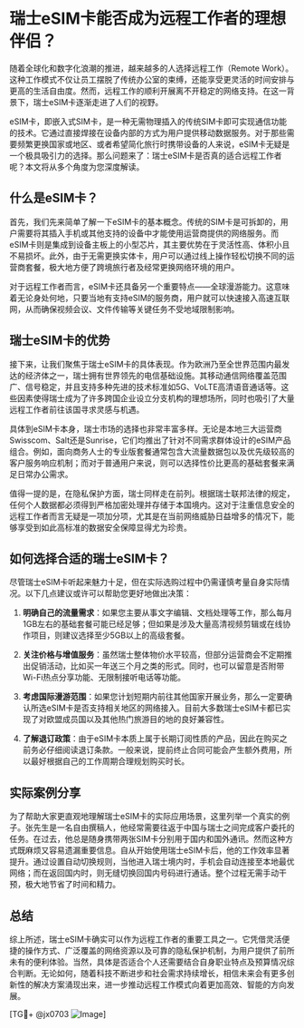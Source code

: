 # 瑞士eSIM卡能否成为远程工作者的理想伴侣？

随着全球化和数字化浪潮的推进，越来越多的人选择远程工作（Remote Work）。这种工作模式不仅让员工摆脱了传统办公室的束缚，还能享受更灵活的时间安排与更高的生活自由度。然而，远程工作的顺利开展离不开稳定的网络支持。在这一背景下，瑞士eSIM卡逐渐走进了人们的视野。

eSIM卡，即嵌入式SIM卡，是一种无需物理插入的传统SIM卡即可实现通信功能的技术。它通过直接焊接在设备内部的方式为用户提供移动数据服务。对于那些需要频繁更换国家或地区、或者希望简化旅行时携带设备的人来说，eSIM卡无疑是一个极具吸引力的选择。那么问题来了：瑞士eSIM卡是否真的适合远程工作者呢？本文将从多个角度为您深度解读。

## 什么是eSIM卡？

首先，我们先来简单了解一下eSIM卡的基本概念。传统的SIM卡是可拆卸的，用户需要将其插入手机或其他支持的设备中才能使用运营商提供的网络服务。而eSIM卡则是集成到设备主板上的小型芯片，其主要优势在于灵活性高、体积小且不易损坏。此外，由于无需更换实体卡，用户可以通过线上操作轻松切换不同的运营商套餐，极大地方便了跨境旅行者及经常更换网络环境的用户。

对于远程工作者而言，eSIM卡还具备另一个重要特点——全球漫游能力。这意味着无论身处何地，只要当地有支持eSIM的服务商，用户就可以快速接入高速互联网，从而确保视频会议、文件传输等关键任务不受地域限制影响。

## 瑞士eSIM卡的优势

接下来，让我们聚焦于瑞士eSIM卡的具体表现。作为欧洲乃至全世界范围内最发达的经济体之一，瑞士拥有世界领先的电信基础设施。其移动通信网络覆盖范围广、信号稳定，并且支持多种先进的技术标准如5G、VoLTE高清语音通话等。这些因素使得瑞士成为了许多跨国企业设立分支机构的理想场所，同时也吸引了大量远程工作者前往该国寻求灵感与机遇。

具体到eSIM卡本身，瑞士市场的选择也非常丰富多样。无论是本地三大运营商Swisscom、Salt还是Sunrise，它们均推出了针对不同需求群体设计的eSIM产品组合。例如，面向商务人士的专业版套餐通常包含大流量数据包以及优先级较高的客户服务响应机制；而对于普通用户来说，则可以选择性价比更高的基础套餐来满足日常办公需求。

值得一提的是，在隐私保护方面，瑞士同样走在前列。根据瑞士联邦法律的规定，任何个人数据都必须得到严格加密处理并存储于本国境内。这对于注重信息安全的远程工作者而言无疑是一项加分项，尤其是在当前网络威胁日益增多的情况下，能够享受到如此高标准的数据安全保障显得尤为珍贵。

## 如何选择合适的瑞士eSIM卡？

尽管瑞士eSIM卡听起来魅力十足，但在实际选购过程中仍需谨慎考量自身实际情况。以下几点建议或许可以帮助您更好地做出决策：

1. **明确自己的流量需求**：如果您主要从事文字编辑、文档处理等工作，那么每月1GB左右的基础套餐可能已经足够；但如果是涉及大量高清视频剪辑或在线协作项目，则建议选择至少5GB以上的高级套餐。
   
2. **关注价格与增值服务**：虽然瑞士整体物价水平较高，但部分运营商会不定期推出促销活动，比如买一年送三个月之类的形式。同时，也可以留意是否附带Wi-Fi热点分享功能、无限制接听电话等功能。

3. **考虑国际漫游范围**：如果您计划短期内前往其他国家开展业务，那么一定要确认所选eSIM卡是否支持相关地区的网络接入。目前大多数瑞士eSIM卡都已实现了对欧盟成员国以及其他热门旅游目的地的良好兼容性。

4. **了解退订政策**：由于eSIM卡本质上属于长期订阅性质的产品，因此在购买之前务必仔细阅读退订条款。一般来说，提前终止合同可能会产生额外费用，所以最好根据自己的工作周期合理规划购买时长。

## 实际案例分享

为了帮助大家更直观地理解瑞士eSIM卡的实际应用场景，这里列举一个真实的例子。张先生是一名自由撰稿人，他经常需要往返于中国与瑞士之间完成客户委托的任务。在过去，他总是随身携带两张SIM卡分别用于国内和国外通讯。然而这种方式既麻烦又容易遗漏重要信息。自从开始使用瑞士eSIM卡后，他的工作效率显著提升。通过设置自动切换规则，当他进入瑞士境内时，手机会自动连接至本地最优网络；而在返回国内时，则无缝切换回国内号码进行通话。整个过程无需手动干预，极大地节省了时间和精力。

## 总结

综上所述，瑞士eSIM卡确实可以作为远程工作者的重要工具之一。它凭借灵活便捷的操作方式、广泛覆盖的网络资源以及可靠的隐私保护机制，为用户提供了前所未有的便利体验。当然，具体是否适合个人还需要结合自身职业特点及预算情况综合判断。无论如何，随着科技不断进步和社会需求持续增长，相信未来会有更多创新性的解决方案涌现出来，进一步推动远程工作模式向着更加高效、智能的方向发展。

[TG💪+ @jx0703 ![Image](https://github.com/user-attachments/assets/dbca1d08-cadb-493c-b0ec-ad6f7a83f270)]